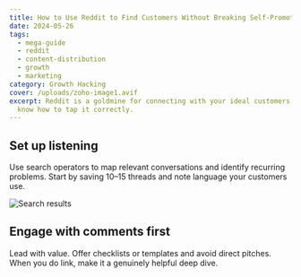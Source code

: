 ```yaml
---
title: How to Use Reddit to Find Customers Without Breaking Self‑Promotion Rules
date: 2024-05-26
tags:
  - mega-guide
  - reddit
  - content-distribution
  - growth
  - marketing
category: Growth Hacking
cover: /uploads/zoho-image1.avif
excerpt: Reddit is a goldmine for connecting with your ideal customers — if you
  know how to tap it correctly.
---
```


## Set up listening

Use search operators to map relevant conversations and identify recurring problems. Start by saving 10–15 threads and note language your customers use.

![Search results](/image1.png)

## Engage with comments first

Lead with value. Offer checklists or templates and avoid direct pitches. When you do link, make it a genuinely helpful deep dive.

